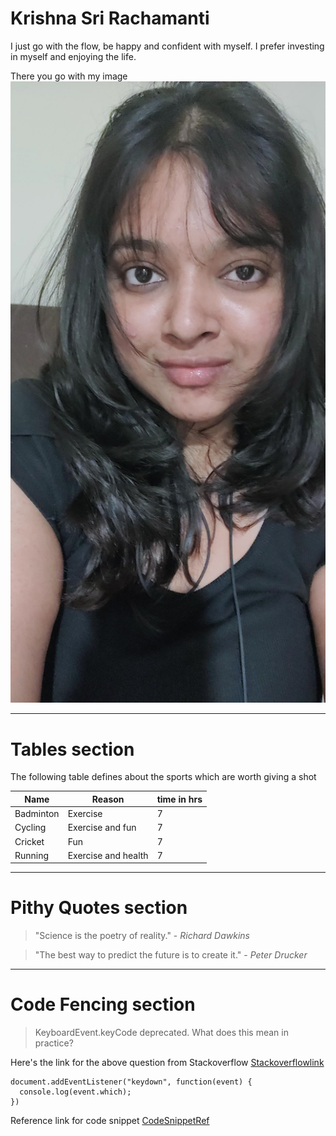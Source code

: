 # Krishna Sri Rachamanti
I just go with the flow, be happy and confident with myself. I prefer investing in myself and enjoying the life.

There you go with my image
![Myimage](myimg1.png)

-----------
# Tables section
The following table defines about the sports which are worth giving a shot

|    Name     |   Reason          |  time in hrs|
| --------     |  ------              | ------       |
| Badminton  |      Exercise      | 7          |
|   Cycling  |Exercise and fun    |     7        |
|    Cricket |    Fun             |      7       |
| Running    |Exercise and health |      7       |

----------
# Pithy Quotes section

> "Science is the poetry of reality." - *Richard Dawkins*

> "The best way to predict the future is to create it." - *Peter Drucker*

----------
# Code Fencing section

> KeyboardEvent.keyCode deprecated. What does this mean in practice?

Here's the link for the above question from Stackoverflow
[Stackoverflowlink](https://stackoverflow.com/questions/35394937/keyboardevent-keycode-deprecated-what-does-this-mean-in-practice)

```
document.addEventListener("keydown", function(event) {
  console.log(event.which);
})
```
Reference link for code snippet
[CodeSnippetRef](https://css-tricks.com/snippets/javascript/javascript-keycodes/)
